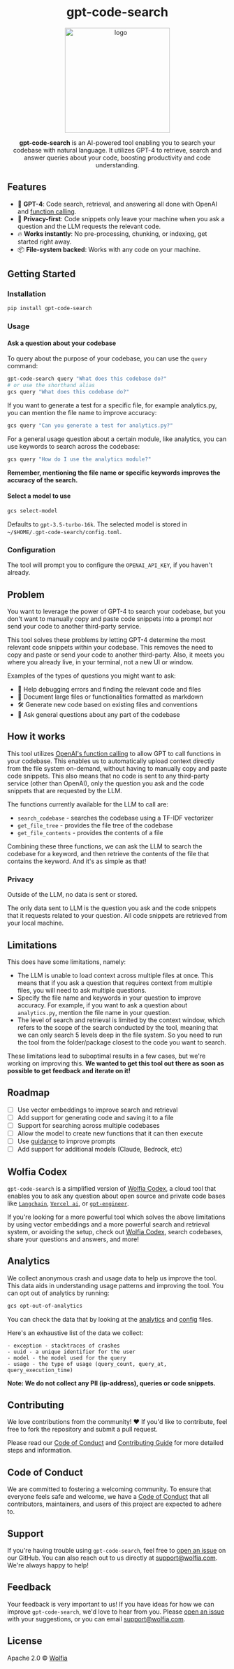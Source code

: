 <div align="center">
  <h1>gpt-code-search</h1>
  <img
    height="240"
    width="240"
    alt="logo"
    src="https://raw.githubusercontent.com/wolfia-app/gpt-code-search/main/public/logo.png"
  />
  <p>
    <b>gpt-code-search</b> is an AI-powered tool enabling you to search your codebase with natural language. It utilizes GPT-4 to retrieve, search and answer queries about your code, boosting productivity and code understanding.
  </p>
</div>

## Features

- 🧠 **GPT-4**: Code search, retrieval, and answering all done with OpenAI and [function calling](https://openai.com/blog/function-calling-and-other-api-updates).
- 🔐 **Privacy-first**: Code snippets only leave your machine when you ask a question and the LLM requests the relevant code.
- 🔥 **Works instantly**: No pre-processing, chunking, or indexing, get started right away.
- 📦 **File-system backed**: Works with any code on your machine.

## Getting Started

### Installation

```bash
pip install gpt-code-search
```

### Usage

#### Ask a question about your codebase

To query about the purpose of your codebase, you can use the `query` command:

```bash
gpt-code-search query "What does this codebase do?"
# or use the shorthand alias
gcs query "What does this codebase do?"
```

If you want to generate a test for a specific file, for example analytics.py, you can mention the file name to improve accuracy:
```bash
gcs query "Can you generate a test for analytics.py?"
```

For a general usage question about a certain module, like analytics, you can use keywords to search across the codebase:
```bash
gcs query "How do I use the analytics module?"
```

**Remember, mentioning the file name or specific keywords improves the accuracy of the search.**

#### Select a model to use

```bash
gcs select-model
```

Defaults to `gpt-3.5-turbo-16k`. The selected model is stored in `~/$HOME/.gpt-code-search/config.toml`.


### Configuration

The tool will prompt you to configure the `OPENAI_API_KEY`, if you haven't already.

## Problem

You want to leverage the power of GPT-4 to search your codebase, but you don't want to manually copy and paste code snippets into a prompt nor send your code to another third-party service.

This tool solves these problems by letting GPT-4 determine the most relevant code snippets within your codebase. This removes the need to copy and paste or send your code to another third-party. Also, it meets you where you already live, in your terminal, not a new UI or window.

Examples of the types of questions you might want to ask:

- 🐛 Help debugging errors and finding the relevant code and files
- 📝 Document large files or functionalities formatted as markdown
- 🛠️ Generate new code based on existing files and conventions
- 📨 Ask general questions about any part of the codebase

## How it works

This tool utilizes [OpenAI's function calling](https://platform.openai.com/docs/guides/gpt/function-calling) to allow GPT to call functions in your codebase. This enables us to automatically upload context directly from the file system on-demand, without having to manually copy and paste code snippets. This also means that no code is sent to any third-party service (other than OpenAI), only the question you ask and the code snippets that are requested by the LLM.

The functions currently available for the LLM to call are:

- `search_codebase` - searches the codebase using a TF-IDF vectorizer
- `get_file_tree` - provides the file tree of the codebase
- `get_file_contents` - provides the contents of a file

Combining these three functions, we can ask the LLM to search the codebase for a keyword, and then retrieve the contents of the file that contains the keyword. And it's as simple as that!

### Privacy

Outside of the LLM, no data is sent or stored.

The only data sent to LLM is the question you ask and the code snippets that it requests related to your question. All code snippets are retrieved from your local machine.

## Limitations

This does have some limitations, namely:

- The LLM is unable to load context across multiple files at once. This means that if you ask a question that requires context from multiple files, you will need to ask multiple questions.
- Specify the file name and keywords in your question to improve accuracy. For example, if you want to ask a question about `analytics.py`, mention the file name in your question.
- The level of search and retrieval is limited by the context window, which refers to the scope of the search conducted by the tool, meaning that we can only search 5 levels deep in the file system. So you need to run the tool from the folder/package closest to the code you want to search.

These limitations lead to suboptimal results in a few cases, but we're working on improving this. **We wanted to get this tool out there as soon as possible to get feedback and iterate on it!**

## Roadmap

- [ ] Use vector embeddings to improve search and retrieval
- [ ] Add support for generating code and saving it to a file
- [ ] Support for searching across multiple codebases
- [ ] Allow the model to create new functions that it can then execute
- [ ] Use [guidance](https://github.com/microsoft/guidance) to improve prompts
- [ ] Add support for additional models (Claude, Bedrock, etc)

## Wolfia Codex

`gpt-code-search` is a simplified version of [Wolfia Codex](https://wolfia.com), a cloud tool that enables you to ask any question about open source and private code bases like [`Langchain`](https://wolfia.com/?projectId=2b964031-0ce8-472a-abb7-27079a7b84f3), [`Vercel ai`](https://wolfia.com/?projectId=4710df1f-43f8-4d30-863b-d67876ae0f06), or [`gpt-engineer`](https://wolfia.com/?projectId=8d9dd449-da2d-410e-a4fc-f2ff75a30f73).

If you're looking for a more powerful tool which solves the above limitations by using vector embeddings and a more powerful search and retrieval system, or avoiding the setup, check out [Wolfia Codex](https://wolfia.com), search codebases, share your questions and answers, and more!

## Analytics

We collect anonymous crash and usage data to help us improve the tool. This data aids in understanding usage patterns and improving the tool. You can opt out of analytics by running:

```bash
gcs opt-out-of-analytics
```

You can check the data that by looking at the [analytics](core/analytics.py) and [config](core/config.py) files.

Here's an exhaustive list of the data we collect:

```
- exception - stacktraces of crashes
- uuid - a unique identifier for the user
- model - the model used for the query
- usage - the type of usage (query_count, query_at, query_execution_time)
```

**Note: We do not collect any PII (ip-address), queries or code snippets.**

## Contributing

We love contributions from the community! ❤️ If you'd like to contribute, feel free to fork the repository and submit a pull request.

Please read our [Code of Conduct](CODE_OF_CONDUCT.md) and [Contributing Guide](CONTRIBUTING.md) for more detailed steps and information.

## Code of Conduct

We are committed to fostering a welcoming community. To ensure that everyone feels safe and welcome, we have a [Code of Conduct](CODE_OF_CONDUCT.md) that all contributors, maintainers, and users of this project are expected to adhere to.

## Support

If you're having trouble using `gpt-code-search`, feel free to [open an issue](https://github.com/wolfia-app/gpt-code-search/issues) on our GitHub. You can also reach out to us directly at [support@wolfia.com](mailto:support@wolfia.com). We're always happy to help!

## Feedback

Your feedback is very important to us! If you have ideas for how we can improve `gpt-code-search`, we'd love to hear from you. Please [open an issue](https://github.com/wolfia-app/gpt-code-search/issues) with your suggestions, or you can email [support@wolfia.com](mailto:support@wolfia.com).

## License

Apache 2.0 © [Wolfia](https://wolfia.com)
